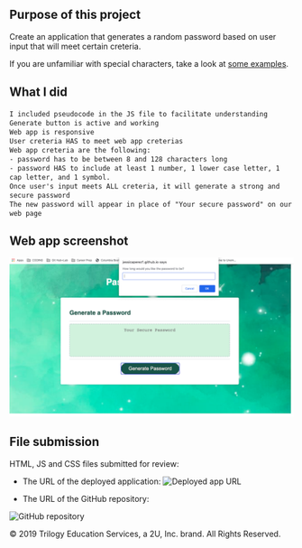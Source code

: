## Purpose of this project

Create an application that generates a random password based on user input that will meet certain creteria.

If you are unfamiliar with special characters, take a look at [some examples](https://www.owasp.org/index.php/Password_special_characters).

## What I did

```
I included pseudocode in the JS file to facilitate understanding
Generate button is active and working
Web app is responsive
User creteria HAS to meet web app creterias
Web app creteria are the following:
- password has to be between 8 and 128 characters long
- password HAS to include at least 1 number, 1 lower case letter, 1 cap letter, and 1 symbol.
Once user's input meets ALL creteria, it will generate a strong and secure password
The new password will appear in place of "Your secure password" on our web page
```

## Web app screenshot

![web page screenshot](PasswordGeneratorScreenshot.png)

## File submission

HTML, JS and CSS files submitted for review:

- The URL of the deployed application:
  ![Deployed app URL](https://jessicaperez1.github.io/Password-Generator/.gif)

- The URL of the GitHub repository:

![GitHub repository](https://github.com/JessicaPerez1/Password-Generator.git)

© 2019 Trilogy Education Services, a 2U, Inc. brand. All Rights Reserved.
